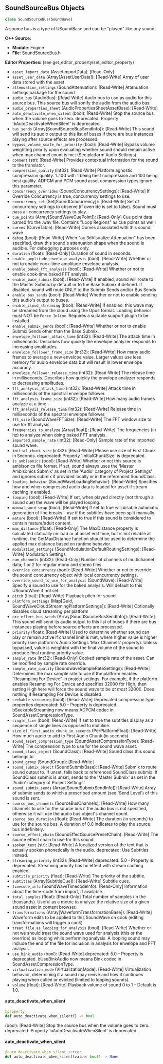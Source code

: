 ## SoundSourceBus Objects

```python
class SoundSourceBus(SoundWave)
```

A source bus is a type of USoundBase and can be "played" like any sound.

**C++ Source:**

- **Module**: Engine
- **File**: SoundSourceBus.h

**Editor Properties:** (see get_editor_property/set_editor_property)

- ``asset_import_data`` (AssetImportData):  [Read-Only]
- ``asset_user_data`` (Array[AssetUserData]):  [Read-Write] Array of user data stored with the asset
- ``attenuation_settings`` (SoundAttenuation):  [Read-Write] Attenuation settings package for the sound
- ``audio_bus`` (AudioBus):  [Read-Write] Audio bus to use as audio for this source bus. This source bus will sonify the audio from the audio bus.
- ``audio_properties_sheet`` (AudioPropertiesSheetAssetBase):  [Read-Write]
- ``auto_deactivate_when_silent`` (bool):  [Read-Write] Stop the source bus when the volume goes to zero.
  deprecated: Property 'bAutoDeactivateWhenSilent' is deprecated.
- ``bus_sends`` (Array[SoundSourceBusSendInfo]):  [Read-Write] This sound will send its audio output to this list of buses if there are bus instances playing after source effects are processed.
- ``bypass_volume_scale_for_priority`` (bool):  [Read-Write] Bypass volume weighting priority upon evaluating whether sound should remain active when max channel count is met (See platform Audio Settings).
- ``comment`` (str):  [Read-Write] Provides contextual information for the sound to the translator.
- ``compression_quality`` (int32):  [Read-Write] Platform agnostic compression quality. 1..100 with 1 being best compression and 100 being best quality. ADPCM and PCM sound asset compression types ignore this parameter.
- ``concurrency_overrides`` (SoundConcurrencySettings):  [Read-Write] If Override Concurrency is true, concurrency settings to use.
- ``concurrency_set`` (Set[SoundConcurrency]):  [Read-Write] Set of concurrency settings to observe (if override is set to false).  Sound must pass all concurrency settings to play.
- ``cue_points`` (Array[SoundWaveCuePoint]):  [Read-Only] Cue point data parsed fro the .wav file. Contains "Loop Regions" as cue points as well!
- ``curves`` (CurveTable):  [Read-Write] Curves associated with this sound wave
- ``debug`` (bool):  [Read-Write] When "au.3dVisualize.Attenuation" has been specified, draw this sound's attenuation shape when the sound is audible. For debugging purposes only.
- ``duration`` (float):  [Read-Only] Duration of sound in seconds.
- ``enable_amplitude_envelope_analysis`` (bool):  [Read-Write] Whether or not to enable cook-time amplitude envelope analysis.
- ``enable_baked_fft_analysis`` (bool):  [Read-Write] Whether or not to enable cook-time baked FFT analysis.
- ``enable_base_submix`` (bool):  [Read-Write] If enabled, sound will route to the Master Submix by default or to the Base Submix if defined. If disabled, sound will route ONLY to the Submix Sends and/or Bus Sends
- ``enable_bus_sends`` (bool):  [Read-Write] Whether or not to enable sending this audio's output to buses.
- ``enable_cloud_streaming`` (bool):  [Read-Write] If enabled, this wave may be streamed from the cloud using the Opus format. Loading behavior must NOT be `Force Inline`. Requires a suitable support plugin to be installed.
- ``enable_submix_sends`` (bool):  [Read-Write] Whether or not to enable Submix Sends other than the Base Submix.
- ``envelope_follower_attack_time`` (int32):  [Read-Write] The attack time in milliseconds. Describes how quickly the envelope analyzer responds to increasing amplitudes.
- ``envelope_follower_frame_size`` (int32):  [Read-Write] How many audio frames to average a new envelope value. Larger values use less memory for audio envelope data but will result in lower envelope accuracy.
- ``envelope_follower_release_time`` (int32):  [Read-Write] The release time in milliseconds. Describes how quickly the envelope analyzer responds to decreasing amplitudes.
- ``fft_analysis_attack_time`` (int32):  [Read-Write] Attack time in milliseconds of the spectral envelope follower.
- ``fft_analysis_frame_size`` (int32):  [Read-Write] How many audio frames analyze at a time.
- ``fft_analysis_release_time`` (int32):  [Read-Write] Release time in milliseconds of the spectral envelope follower.
- ``fft_size`` (SoundWaveFFTSize):  [Read-Write] The FFT window size to use for fft analysis.
- ``frequencies_to_analyze`` (Array[float]):  [Read-Write] The frequencies (in hz) to analyze when doing baked FFT analysis.
- ``imported_sample_rate`` (int32):  [Read-Only] Sample rate of the imported sound wave.
- ``initial_chunk_size`` (int32):  [Read-Write] Please use size of First Chunk in Seconds.
  deprecated: Property 'InitialChunkSize' is deprecated.
- ``is_ambisonics`` (bool):  [Read-Write] Whether or not this source is ambisonics file format. If set, sound always uses the
  'Master Ambisonics Submix' as set in the 'Audio' category of Project Settings'
  and ignores submix if provided locally or in the referenced SoundClass.
- ``loading_behavior`` (SoundWaveLoadingBehavior):  [Read-Write] Specifies how and when compressed audio data is loaded for asset if stream caching is enabled.
- ``looping`` (bool):  [Read-Write] If set, when played directly (not through a sound cue) the wave will be played looping.
- ``manual_word_wrap`` (bool):  [Read-Write] If set to true will disable automatic generation of line breaks - use if the subtitles have been split manually.
- ``mature`` (bool):  [Read-Write] If set to true if this sound is considered to contain mature/adult content.
- ``max_distance`` (float):  [Read-Only] The MaxDistance property is calculated statically on load or at asset edit time, but is not reliable at runtime.
  the GetMaxDistance function should be used to determine the applied max distance based on runtime behavior.
- ``modulation_settings`` (SoundModulationDefaultRoutingSettings):  [Read-Write] Modulation Settings
- ``num_channels`` (int32):  [Read-Only] Number of channels of multichannel data; 1 or 2 for regular mono and stereo files
- ``override_concurrency`` (bool):  [Read-Write] Whether or not to override the sound concurrency object with local concurrency settings.
- ``override_sound_to_use_for_analysis`` (SoundWave):  [Read-Write] Specify a sound to use for the baked analysis. Will default to this USoundWave if not set.
- ``pitch`` (float):  [Read-Write] Playback pitch for sound.
- ``platform_settings`` (Map[Guid, SoundWaveCloudStreamingPlatformSettings]):  [Read-Write] Optionally disables cloud streaming per platform
- ``pre_effect_bus_sends`` (Array[SoundSourceBusSendInfo]):  [Read-Write] This sound will send its audio output to this list of buses if there are bus instances playing before source effects are processed.
- ``priority`` (float):  [Read-Write] Used to determine whether sound can play or remain active if channel limit is met, where higher value is higher priority
  (see platform's Audio Settings 'Max Channels' property). Unless bypassed, value is weighted with the final volume of the
  sound to produce final runtime priority value.
- ``sample_rate`` (int32):  [Read-Only] Cooked sample rate of the asset. Can be modified by sample rate override.
- ``sample_rate_quality`` (SoundwaveSampleRateSettings):  [Read-Write] Determines the max sample rate to use if the platform enables "Resampling For Device" in project settings.
       For example, if the platform enables Resampling For Device and specifies 32000 for High, then setting High here will
       force the sound wave to be _at most_ 32000. Does nothing if Resampling For Device is disabled.
- ``seekable_streaming`` (bool):  [Read-Write] Deprecated compression type properties
  deprecated: 5.0 - Property is deprecated. bSeekableStreaming now means ADPCM codec in SoundAssetCompressionType.
- ``single_line`` (bool):  [Read-Write] If set to true the subtitles display as a sequence of single lines as opposed to multiline.
- ``size_of_first_audio_chunk_in_seconds`` (PerPlatformFloat):  [Read-Write] How much audio to add to First Audio Chunk (in seconds)
- ``sound_asset_compression_type`` (SoundAssetCompressionType):  [Read-Write] The compression type to use for the sound wave asset.
- ``sound_class_object`` (SoundClass):  [Read-Write] Sound class this sound belongs to
- ``sound_group`` (SoundGroup):  [Read-Write]
- ``sound_submix_object`` (SoundSubmixBase):  [Read-Write] Submix to route sound output to. If unset, falls back to referenced SoundClass submix.
  If SoundClass submix is unset, sends to the 'Master Submix' as set in the 'Audio' category of Project Settings'.
- ``sound_submix_sends`` (Array[SoundSubmixSendInfo]):  [Read-Write] Array of submix sends to which a prescribed amount (see 'Send Level') of this sound is sent.
- ``source_bus_channels`` (SourceBusChannels):  [Read-Write] How many channels to use for the source bus if the audio bus is not specified, otherwise it will use the audio bus object's channel count.
- ``source_bus_duration`` (float):  [Read-Write] The duration (in seconds) to use for the source bus. A duration of 0.0 indicates to play the source bus indefinitely.
- ``source_effect_chain`` (SoundEffectSourcePresetChain):  [Read-Write] The source effect chain to use for this sound.
- ``spoken_text`` (str):  [Read-Write] A localized version of the text that is actually spoken phonetically in the audio.
  deprecated: Use Subtitles instead.
- ``streaming_priority`` (int32):  [Read-Write]
  deprecated: 5.0 - Property is deprecated. Streaming priority has no effect with stream caching enabled.
- ``subtitle_priority`` (float):  [Read-Write] The priority of the subtitle.
- ``subtitles`` (Array[SubtitleCue]):  [Read-Write] Subtitle cues.
- ``timecode_info`` (SoundWaveTimecodeInfo):  [Read-Only] Information about the time-code from import, if available.
- ``total_samples`` (float):  [Read-Only] Total number of samples (in the thousands). Useful as a metric to analyze the relative size of a given sound asset in content browser.
- ``transformations`` (Array[WaveformTransformationBase]):  [Read-Write] Waveform edits to be applied to this SoundWave on cook (editing transformations will trigger a cook)
- ``treat_file_as_looping_for_analysis`` (bool):  [Read-Write] Whether or not we should treat the sound wave used for analysis (this or the override) as looping while performing analysis.
  A looping sound may include the end of the file for inclusion in analysis for envelope and FFT analysis.
- ``use_bink_audio`` (bool):  [Read-Write]
  deprecated: 5.0 - Property is deprecated. bUseBinkAudio now means Bink codec in SoundAssetCompressionType.
- ``virtualization_mode`` (VirtualizationMode):  [Read-Write] Virtualization behavior, determining if a sound may revive and how it continues playing when culled or evicted (limited to looping sounds).
- ``volume`` (float):  [Read-Write] Playback volume of sound 0 to 1 - Default is 1.0.

<a id="unreal.SoundSourceBus.auto_deactivate_when_silent"></a>

#### auto_deactivate_when_silent

```python
@property
def auto_deactivate_when_silent() -> bool
```

(bool):  [Read-Write] Stop the source bus when the volume goes to zero.
deprecated: Property 'bAutoDeactivateWhenSilent' is deprecated.

<a id="unreal.SoundSourceBus.auto_deactivate_when_silent"></a>

#### auto_deactivate_when_silent

```python
@auto_deactivate_when_silent.setter
def auto_deactivate_when_silent(value: bool) -> None
```

<a id="unreal.SoundSubmixBase"></a>